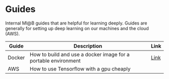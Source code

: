 # Guides
Internal Ml@B guides that are helpful for learning deeply. Guides are generally for 
setting up deep learning on our machines and the cloud (AWS).

| **Guide**  | **Description**                                                    | **Link** |
|--------|----------------------------------------------------------------|------|
| Docker | How to build and use a docker image for a portable environment |   [Link](https://github.com/mlberkeley/resources-guides/tree/master/docker-guide)   |
|   AWS     | How to use Tensorflow with a gpu cheaply |      |
